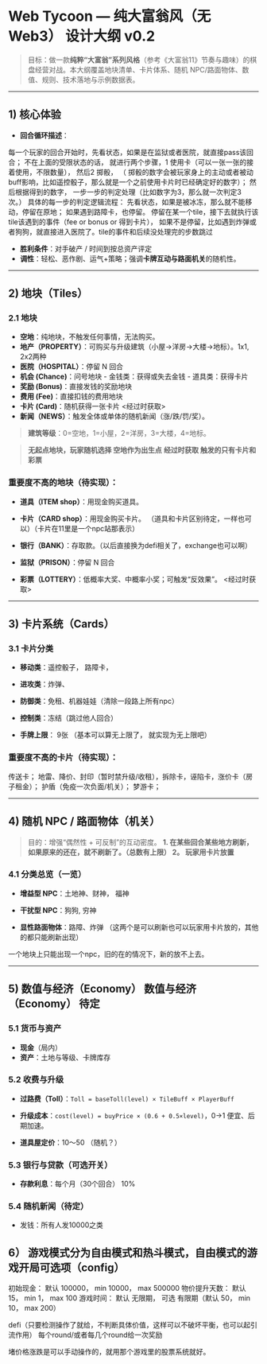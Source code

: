 # Web Tycoon — 纯大富翁风（无 Web3） 设计大纲 v0.2

> 目标：做一款**纯粹“大富翁”系列风格**（参考《大富翁11》节奏与趣味）的棋盘经营对战。本大纲覆盖地块清单、卡片体系、随机 NPC/路面物体、数值、规则、技术落地与示例数据表。

---

## 1) 核心体验

* **回合循环描述**： 

每一个玩家的回合开始时，先看状态，如果是在监狱或者医院，就直接pass该回合； 不在上面的受限状态的话， 就进行两个步骤，1 使用卡（可以一张一张的接着使用，不限数量）， 然后2 掷骰， （ 掷骰的数字会被玩家身上的主动或者被动buff影响，比如遥控骰子，那么就是一个之前使用卡片时已经确定好的数字）； 然后根据得到的数字， 一步一步的判定处理（比如数字为3，那么就一次判定3次。） 具体的每一步的判定逻辑流程： 先看状态，如果是被冰冻，那么就不能移动，停留在原地； 如果遇到路障卡，也停留。 停留在某一个tile，接下去就执行该tile该遇到的事件（fee or bonus or 得到卡片）， 如果不是停留，比如遇到炸弹或者狗狗，就直接进入医院了。tile的事件和后续没处理完的步数跳过

* **胜利条件**：对手破产 / 时间到按总资产评定
* **调性**：轻松、恶作剧、运气+策略；强调**卡牌互动与路面机关**的随机性。

---

## 2) 地块（Tiles）

### 2.1 地块
* **空地**：纯地块，不触发任何事情，无法购买。
* **地产（PROPERTY）**：可购买与升级建筑（小屋→洋房→大楼→地标）。1x1, 2x2两种
* **医院（HOSPITAL）**：停留 N 回合
* **机会 (Chance)**：问号地块 - 金钱类：获得或失去金钱 - 道具类：获得卡片
* **奖励 (Bonus)**：直接发钱的奖励地块
* **费用 (Fee)**：直接扣钱的费用地块
* **卡片 (Card)**：随机获得一张卡片 <经过时获取>
* **新闻（NEWS）**：触发全体或单体的随机新闻（涨/跌/罚/奖）。                   
                        

> **建筑等级**：0=空地，1=小屋，2=洋房，3=大楼，4=地标。

> **无起点地块，玩家随机选择 空地作为出生点**
> **经过时获取 触发的只有卡片和彩票** 

### 重要度不高的地块（待实现）：
* **道具（ITEM shop）**：用现金购买道具。
* **卡片（CARD shop）**：用现金购买卡片。 （道具和卡片区别待定，一样也可以）（卡片在11里是一个npc站那表示）
* **银行（BANK）**：存取款。（以后直接换为defi相关了，exchange也可以啊）

* **监狱（PRISON）**：停留 N 回合
* **彩票（LOTTERY）**：低概率大奖、中概率小奖；可触发“反效果”。 <经过时获取>
---

## 3) 卡片系统（Cards）

### 3.1 卡片分类

* **移动类**：遥控骰子， 路障卡， 
* **进攻类**：炸弹、
* **防御类**：免租、机器娃娃（清除一段路上所有npc）
* **控制类**：冻结（跳过他人回合）


* **手牌上限**： 9张 （基本可以算无上限了， 就实现为无上限吧）

### 重要度不高的卡片（待实现）：
传送卡； 
地雷、降价、封印（暂时禁升级/收租），拆除卡，诬陷卡，涨价卡（房子租金）； 
护盾（免疫一次负面/机关）；
梦游卡；


---

## 4) 随机 NPC / 路面物体（机关）

> 目的：增强“偶然性 + 可反制”的互动密度。
**1. 在某些回合某些地方刷新，如果原来的还在，就不刷新了。（总数有上限） 2。 玩家用卡片放置**

### 4.1 分类总览（一览）

* **增益型 NPC**：土地神、财神， 福神
* **干扰型 NPC**：狗狗, 穷神

* **显性路面物体**：路障、炸弹 （这两个是可以刷新也可以玩家用卡片放的，其他的都只能刷新出现）

一个地块上只能出现一个npc，旧的在的情况下，新的放不上去。


---

## 5) 数值与经济（Economy） 数值与经济（Economy） 待定

### 5.1 货币与资产

* **现金**（局内）
* **资产**：土地与等级、卡牌库存

### 5.2 收费与升级

* **过路费（Toll）**：`Toll = baseToll(level) × TileBuff × PlayerBuff`
* **升级成本**：`cost(level) = buyPrice × (0.6 + 0.5×level)`，0→1 便宜、后期加速。

* **道具屋定价**：10～50 （随机？）

### 5.3 银行与贷款（可选开关）

* **存款利息**：每个月（30个回合） 10%


### 5.4 随机新闻（待定）

* 发钱：所有人发10000之类


## 6） 游戏模式分为自由模式和热斗模式，自由模式的游戏开局可选项（config）
初始现金： 默认 100000， min 10000， max 500000 
物价提升天数： 默认 15， min 1， max 100
游戏时间： 默认 无限期， 可选 有限期（默认 50， min 10， max 200）


defi（只要检测操作了就给，不判断具体价值，这样可以不破坏平衡，也可以起引流作用）
每个round/或者每几个round给一次奖励


堵价格涨跌是可以手动操作的，就用那个游戏里的股票系统就好。

